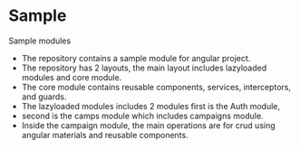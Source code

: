 # Sample
Sample modules



* The repository contains a sample module for angular project.
* The repository has 2 layouts, the main layout includes lazyloaded modules and core module.
* The core module contains reusable components, services, interceptors, and guards.
* The lazyloaded modules includes 2 modules first is the Auth module,
* second is the camps module which includes campaigns module.
* Inside the campaign module, the main operations are for crud using angular materials and reusable components.

